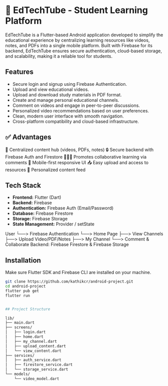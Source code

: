 # 📱 EdTechTube - Student Learning Platform

EdTechTube is a Flutter-based Android application developed to simplify the educational experience by centralizing learning resources like videos, notes, and PDFs into a single mobile platform. Built with Firebase for its backend, EdTechTube ensures secure authentication, cloud-based storage, and scalability, making it a reliable tool for students.

## Features

- Secure login and signup using Firebase Authentication.
- Upload and view educational videos.
- Upload and download study materials in PDF format.
- Create and manage personal educational channels.
- Comment on videos and engage in peer-to-peer discussions.
- Personalized video recommendations based on user preferences.
- Clean, modern user interface with smooth navigation.
- Cross-platform compatibility and cloud-based infrastructure.

## ✅ Advantages
🧠 Centralized content hub (videos, PDFs, notes)
🔒 Secure backend with Firebase Auth and Firestore
🧑‍🤝‍🧑 Promotes collaborative learning via comments
📱 Mobile-first responsive UI
📤 Easy upload and access to resources
🔄 Personalized content feed


## Tech Stack

- **Frontend:** Flutter (Dart)
- **Backend:** Firebase
- **Authentication:** Firebase Auth (Email/Password)
- **Database:** Firebase Firestore
- **Storage:** Firebase Storage
- **State Management:** Provider / setState

User
└──> Firebase Authentication
└──> Home Page
├──> View Channels
├──> Upload Video/PDF/Notes
├──> My Channel
└──> Comment & Collaborate
Backend: Firebase Firestore & Firebase Storage


## Installation

Make sure Flutter SDK and Firebase CLI are installed on your machine.

```bash
git clone https://github.com/kathikcr/android-project.git
cd android-project
flutter pub get
flutter run


## Project Structure

lib/
├── main.dart
├── screens/
│   ├── login.dart
│   ├── home.dart
│   ├── my_channel.dart
│   ├── upload_content.dart
│   └── view_content.dart
├── services/
│   ├── auth_service.dart
│   ├── firestore_service.dart
│   └── storage_service.dart
└── models/
    └── video_model.dart

